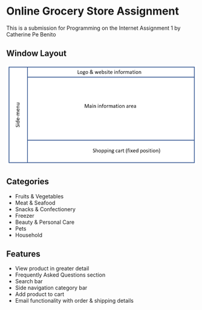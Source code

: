 # Online Grocery Store Assignment
This is a submission for Programming on the Internet Assignment 1 by Catherine Pe Benito

## Window Layout
!["Window Layout"](assets/images/window_layout.png)

## Categories
* Fruits & Vegetables
* Meat & Seafood
* Snacks & Confectionery
* Freezer
* Beauty & Personal Care
* Pets
* Household

## Features
* View product in greater detail
* Frequently Asked Questions section
* Search bar
* Side navigation category bar
* Add product to cart
* Email functionality with order & shipping details
